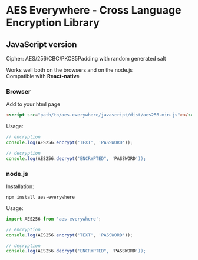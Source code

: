 # AES Everywhere - Cross Language Encryption Library

## JavaScript version

Cipher: AES/256/CBC/PKCS5Padding with random generated salt

Works well both on the browsers and on the node.js  
Compatible with **React-native**

### Browser

Add to your html page
```html
<script src="path/to/aes-everywhere/javascript/dist/aes256.min.js"></script>
```

Usage:
```js
// encryption
console.log(AES256.encrypt('TEXT', 'PASSWORD'));

// decryption
console.log(AES256.decrypt('ENCRYPTED", 'PASSWORD'));
```


### node.js

Installation:
```
npm install aes-everywhere
```

Usage:
```js
import AES256 from 'aes-everywhere';

// encryption
console.log(AES256.encrypt('TEXT', 'PASSWORD'));

// decryption
console.log(AES256.decrypt('ENCRYPTED", 'PASSWORD'));

```

